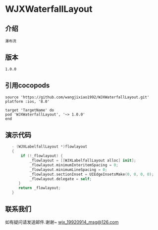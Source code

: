 # WJXWaterfallLayout
    
## 介绍
    瀑布流

## 版本
    1.0.0
    
## 引用cocopods
    source 'https://github.com/wangjixiao1992/WJXWaterfallLayout.git'
    platform :ios, '8.0'
    
    target 'TargetName' do
    pod 'WJXWaterfallLayout', '~> 1.0.0'
    end

## 演示代码
```swift
   - (WJXLabelfallLayout *)flowlayout
   {
       if (!_flowlayout) {
           _flowlayout = [[WJXLabelfallLayout alloc] init];
           _flowlayout.minimumInteritemSpacing = 0;
           _flowlayout.minimumLineSpacing = 0;
           _flowlayout.sectionInset = UIEdgeInsetsMake(0, 0, 0, 0);
           _flowlayout.delegate = self;
      }
      return _flowlayout;
   }
```
## 联系我们
如有疑问请发送邮件.谢谢~
wjx_19920914_msg@126.com



